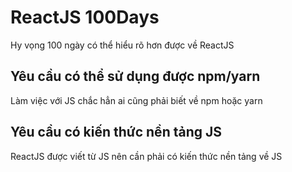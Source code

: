 # ReactJS 100Days

Hy vọng 100 ngày có thể hiểu rõ hơn được về ReactJS

## Yêu cầu có thể sử dụng được npm/yarn

Làm việc với JS chắc hẳn ai cũng phải biết về npm hoặc yarn

## Yêu cầu có kiến thức nền tảng JS

ReactJS được viết từ JS nên cần phải có kiến thức nền tảng về JS
